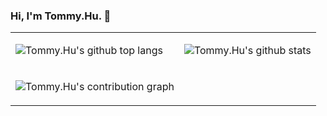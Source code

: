 ### Hi, I'm Tommy.Hu. 👋

<html><table style="margin-left: auto; margin-right: auto;"><tr><td>

![Tommy.Hu's github top langs](https://github-readme-stats.vercel.app/api/top-langs/?username=freedomdebug&show_icons=true&theme=radical&count_private=true&show_icons=true)
                
</td><td>

![Tommy.Hu's github stats](https://github-readme-stats.vercel.app/api?username=freedomdebug&show_icons=true&theme=radical&count_private=true&show_icons=true)

</td></tr><td rowspan="2">
  
![Tommy.Hu's contribution graph](https://activity-graph.herokuapp.com/graph?username=freedomdebug&theme=redical)  
  
</td></tr></table></html>





